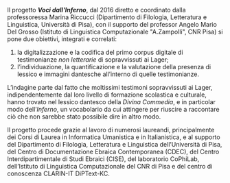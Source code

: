 Il progetto **_Voci dall'Inferno_**, dal 2016 diretto e coordinato dalla professoressa Marina Riccucci (Dipartimento di Filologia, Letteratura e Linguistica, Università di Pisa), con il supporto del professor Angelo Mario Del Grosso (Istituto di Linguistica Computazionale "A.Zampolli", CNR Pisa) si pone due obiettivi, integrati e correlati:

1. la digitalizzazione e la codifica del primo corpus digitale di testimonianze _non letterarie_ di sopravvissuti ai Lager;
2. l’individuazione, la quantificazione e la valutazione della presenza di lessico e immagini dantesche all’interno di quelle testimonianze.

L’indagine parte dal fatto che moltissimi testimoni sopravvissuti ai Lager, indipendentemente dal loro livello di formazione scolastica e culturale, hanno trovato
nel lessico dantesco della _Divina Commedia_, e in particolar modo dell’_Inferno_, un vocabolario da cui attingere per riuscire a raccontare ciò che non sarebbe stato
possibile dire in altro modo.

Il progetto procede grazie al lavoro di numerosi laureandi, principalmente dei Corsi di Laurea in Informatica Umanistica e in Italianistica, e al supporto del Dipartimento di Filologia, Letteratura e Linguistica dell’Università di Pisa, del Centro di Documentazione Ebraica Contemporanea (CDEC), del Centro Interdipartimentale di Studi Ebraici (CISE), del laboratorio CoPhiLab, dell’Istituto di Linguistica Computazionale del CNR di Pisa e del centro di conoscenza CLARIN-IT DiPText-KC.
